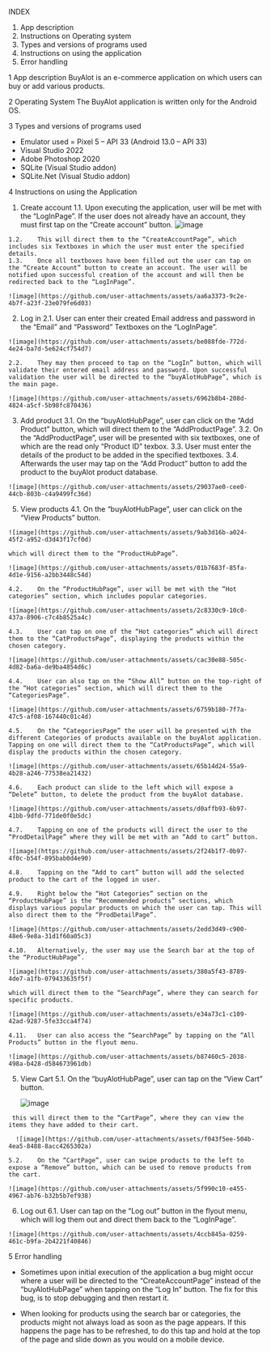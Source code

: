 INDEX
1.	App description
2.	Instructions on Operating system
3.	Types and versions of programs used
4.	Instructions on using the application
5.	Error handling

1 App description
BuyAlot is an e-commerce application on which users can buy or add various products.

2 Operating System
The BuyAlot application is written only for the Android OS.

3 Types and versions of programs used
-	Emulator used = Pixel 5 – API 33 (Android 13.0 – API 33)
-	Visual Studio 2022
-	Adobe Photoshop 2020
-	SQLite (Visual Studio addon)
-	SQLite.Net (Visual Studio addon)

4 Instructions on using the Application
  1.	Create account
    1.1.	Upon executing the application, user will be met with the “LogInPage”. If the user does not already have an account, they must first tap on the “Create account” button.
    ![image](https://github.com/user-attachments/assets/bd9bc5cf-73d0-4228-bb08-09cc482c109b)

    1.2.	This will direct them to the “CreateAccountPage”, which includes six Textboxes in which the user must enter the specified details.
    1.3.	Once all textboxes have been filled out the user can tap on the “Create Account” button to create an account. The user will be notified upon successful creation of the account and will then be redirected back to the “LogInPage”.
    
    ![image](https://github.com/user-attachments/assets/aa6a3373-9c2e-4b7f-a23f-23e079fe6d03)

  2.	Log in
    2.1.	User can enter their created Email address and password in the “Email” and “Password” Textboxes on the “LogInPage”.
    	
    ![image](https://github.com/user-attachments/assets/be088fde-772d-4e24-ba7d-5e624cf754d7)

    2.2.	They may then proceed to tap on the “LogIn” button, which will validate their entered email address and password. Upon successful validation the user will be directed to the “buyAlotHubPage”, which is the main page.
    
    ![image](https://github.com/user-attachments/assets/6962b8b4-208d-4824-a5cf-5b98fc870436)

  3.	Add product
    3.1.	On the “buyAlotHubPage”, user can click on the “Add Product” button, which will direct them to the “AddProductPage”.
    3.2.	On the “AddProductPage”, user will be presented with six textboxes, one of which are the read only “Product ID” texbox.
    3.3.	User must enter the details of the product to be added in the specified textboxes.
    3.4.	Afterwards the user may tap on the “Add Product” button to add the product to the buyAlot product database.
    	
    ![image](https://github.com/user-attachments/assets/29037ae0-cee0-44cb-803b-c4a9499fc36d)

  5.	View products
    4.1.	On the “buyAlotHubPage”, user can click on the “View Products” button.
    	
    ![image](https://github.com/user-attachments/assets/9ab3d16b-a024-45f2-a952-d3d43f17cf0d)

    which will direct them to the “ProductHubPage”.
    
    ![image](https://github.com/user-attachments/assets/01b7683f-85fa-4d1e-9156-a2bb3448c54d)

    4.2.	On the “ProductHubPage”, user will be met with the “Hot categories” section, which includes popular categories.
    
    ![image](https://github.com/user-attachments/assets/2c8330c9-10c0-437a-8906-c7c4b8525a4c)

    4.3.	User can tap on one of the “Hot categories” which will direct them to the “CatProductsPage”, displaying the products within the chosen category.
    
    ![image](https://github.com/user-attachments/assets/cac30e88-505c-4d82-ba6a-de9ba4854d6c)

    4.4.	User can also tap on the “Show All” button on the top-right of the “Hot categories” section, which will direct them to the “CategoriesPage”.
    
    ![image](https://github.com/user-attachments/assets/6759b180-7f7a-47c5-af08-167440c01c4d)

    4.5.	On the “CategoriesPage” the user will be presented with the different Categories of products available on the buyAlot application. Tapping on one will direct them to the “CatProductsPage”, which will display the products within the chosen category.
    
    ![image](https://github.com/user-attachments/assets/65b14d24-55a9-4b28-a246-77538ea21432)

    4.6.	Each product can slide to the left which will expose a “Delete” button, to delete the product from the buyAlot database.
    
    ![image](https://github.com/user-attachments/assets/d0affb93-6b97-41bb-9dfd-771de0f0e5dc)

    4.7.	Tapping on one of the products will direct the user to the “ProdDetailPage” where they will be met with an “Add to cart” button.
    
    ![image](https://github.com/user-attachments/assets/2f24b1f7-0b97-4f0c-b54f-895bab0d4e90)

    4.8.	Tapping on the “Add to cart” button will add the selected product to the cart of the logged in user. 

    4.9.	Right below the “Hot Categories” section on the “ProductHubPage” is the “Recommended products” sections, which displays various popular products on which the user can tap. This will also direct them to the “ProdDetailPage”.
    
    ![image](https://github.com/user-attachments/assets/2edd3d49-c900-48e6-9e8a-31d1f60a05c3)

    4.10.	Alternatively, the user may use the Search bar at the top of the “ProductHubPage”.
    
    ![image](https://github.com/user-attachments/assets/380a5f43-8789-4de7-a1fb-079433635f5f)

    which will direct them to the “SearchPage”, where they can search for specific products.
    
    ![image](https://github.com/user-attachments/assets/e34a73c1-c109-42ad-9287-5fe33cca4f74)

    4.11.	User can also access the “SearchPage” by tapping on the “All Products” button in the flyout menu.
    
    ![image](https://github.com/user-attachments/assets/b87460c5-2038-498a-b428-d584673961db)

  5.	View Cart
    5.1.	On the “buyAlotHubPage”, user can tap on the “View Cart” button.
    	
    	![image](https://github.com/user-attachments/assets/39f9242e-7c15-423f-8a41-86944b17fd6c)

     this will direct them to the “CartPage”, where they can view the items they have added to their cart.
     
      ![image](https://github.com/user-attachments/assets/f043f5ee-504b-4ea5-8488-8acc4265302a)

    5.2.	On the “CartPage”, user can swipe products to the left to expose a “Remove” button, which can be used to remove products from the cart.
    
    ![image](https://github.com/user-attachments/assets/5f990c10-e455-4967-ab76-b32b5b7ef938)

  6.	Log out
    6.1.	User can tap on the “Log out” button in the flyout menu, which will log them out and direct them back to the “LogInPage”.
    	
    ![image](https://github.com/user-attachments/assets/4ccb845a-0259-461c-b9fa-2b4221f40846)

5 Error handling
-	Sometimes upon initial execution of the application a bug might occur where a user will be directed to the “CreateAccountPage” instead of the “buyAlotHubPage” when tapping on the “Log In” button.
The fix for this bug, is to stop debugging and then restart it.

-	When looking for products using the search bar or categories, the products might not always load as soon as the page appears.
If this happens the page has to be refreshed, to do this tap and hold at the top of the page and slide down as you would on a mobile device.

